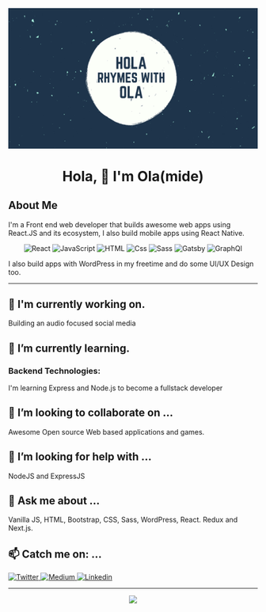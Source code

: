 <img src="./banner.png" alt="banner" align="center"/>

<h1 align="center">Hola, 👋 I'm Ola(mide)</h1>


## About Me

I'm a Front end web developer that builds awesome web apps using React.JS and its ecosystem, I also build mobile apps using React Native.
<p align="center">
  <img alt="React" src="https://img.shields.io/badge/React-61DAFB?logo=react&logoColor=white&style=for-the-badge" />

  <img alt="JavaScript" src="https://img.shields.io/badge/JavaScript-F7DF1E?logo=javascript&logoColor=white&style=for-the-badge" />
  <img alt="HTML" src="https://img.shields.io/badge/HTML-E34F26?logo=html5&logoColor=white&style=for-the-badge" />
  <img alt="Css" src="https://img.shields.io/badge/CSS-1572B6?logo=css3&logoColor=white&style=for-the-badge" />
  <img alt="Sass" src="https://img.shields.io/badge/Sass-CC6699?logo=sass&logoColor=white&style=for-the-badge" />
  <img alt="Gatsby" src="https://img.shields.io/badge/Gatsby-663399?logo=gatsby&logoColor=white&style=for-the-badge" />
  <img alt="GraphQl" src="https://img.shields.io/badge/GraphQL-E10098?logo=graphql&logoColor=white&style=for-the-badge" />
</p>
I also build apps with WordPress in my freetime and do some UI/UX Design too.

----

## 🔭 I'm currently working on.

Building an audio focused social media

## 🌱 I’m currently learning.
### Backend Technologies:
I'm learning Express and Node.js to become a fullstack developer

## 👯 I’m looking to collaborate on ...

Awesome Open source Web based applications and games.


## 🤔 I’m looking for help with ...

NodeJS and ExpressJS

## 💬 Ask me about ...

Vanilla JS, HTML, Bootstrap, CSS, Sass, WordPress, React. Redux and Next.js.

## 📫 Catch me on: ...


<a href="https://twitter.com/hakymunltd">
  <img
    alt="Twitter"
    src="https://img.shields.io/badge/Twitter-1DA1F2?logo=twitter&logoColor=white&style=for-the-badge"
  />
</a>
<a href="https://www.medium.com/olamideadeleke/">
  <img
    alt="Medium"
    src="https://img.shields.io/badge/Instagram-E4405F?logo=instagram&logoColor=white&style=for-the-badge"
  />
</a>
<a href="https://www.linkedin.com/in/olamideadeleke/">
  <img
    alt="Linkedin"
    src="https://img.shields.io/badge/linkedin-0077B5?logo=linkedin&logoColor=white&style=for-the-badge"
  />
</a>

-----
<p align="center">
<img src="https://github-readme-stats.vercel.app/api?username=hakymreality" />
</p>
